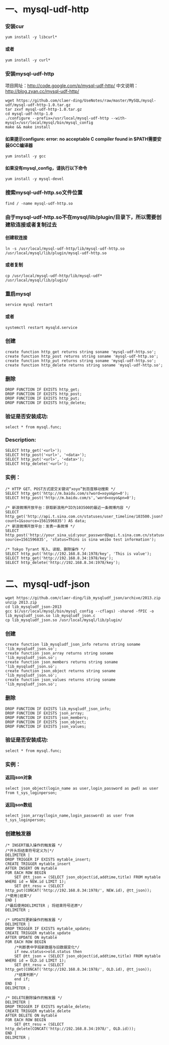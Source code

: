 # 一、mysql-udf-http
### 安装cur
```
yum install -y libcurl*
```
#### 或者
```
yum install -y curl*
```

### 安装mysql-udf-http
项目网址：http://code.google.com/p/mysql-udf-http/
中文说明：http://blog.zyan.cc/mysql-udf-http/
```
wget https://github.com/claer-ding/UseNotes/raw/master/MySQL/mysql-udf/mysql-udf-http-1.0.tar.gz
tar zxvf mysql-udf-http-1.0.tar.gz
cd mysql-udf-http-1.0
./configure --prefix=/usr/local/mysql-udf-http --with-mysql=/usr/local/mysql/bin/mysql_config
make && make install
```
#### 如果提示configure: error: no acceptable C compiler found in $PATH需要安装GCC编译器
```
yum install -y gcc
```

#### 如果没有mysql_config，请执行以下命令
```
yum install -y mysql-devel
```

### 搜索mysql-udf-http.so文件位置
```
find / -name mysql-udf-http.so
```

### 由于mysql-udf-http.so不在mysql/lib/plugin/目录下，所以需要创建软连接或者复制过去
#### 创建软连接
```
ln -s /usr/local/mysql-udf-http/lib/mysql-udf-http.so /usr/local/mysql/lib/plugin/mysql-udf-http.so
```
#### 或者复制
```
cp /usr/local/mysql-udf-http/lib/mysql-udf* /usr/local/mysql/lib/plugin/
```

### 重启mysql
```
service mysql restart
```
#### 或者
```
systemctl restart mysqld.service
```

### 创建
```
create function http_get returns string soname 'mysql-udf-http.so';
create function http_post returns string soname 'mysql-udf-http.so';
create function http_put returns string soname 'mysql-udf-http.so';
create function http_delete returns string soname 'mysql-udf-http.so';
```

### 删除
```
DROP FUNCTION IF EXISTS http_get;
DROP FUNCTION IF EXISTS http_post;
DROP FUNCTION IF EXISTS http_put;
DROP FUNCTION IF EXISTS http_delete;
```

### 验证是否安装成功:
```
select * from mysql.func; 
```

### Description:
```
SELECT http_get('<url>');
SELECT http_post('<url>', '<data>');
SELECT http_put('<url>', '<data>');
SELECT http_delete('<url>');
```
### 实例：
```
/* HTTP GET、POST方式提交关键词“xoyo”到百度移动搜索 */  
SELECT http_get('http://m.baidu.com/s?word=xoyo&pn=0');  
SELECT http_post('http://m.baidu.com/s','word=xoyo&pn=0');  
  
/* 新浪微博开放平台：获取新浪用户ID为103500的最近一条微博内容 */  
SELECT http_get('http://api.t.sina.com.cn/statuses/user_timeline/103500.json?count=1&source=1561596835') AS data;  
/* 新浪微博开放平台：发表一条微博 */  
SELECT http_post('http://your_sina_uid:your_password@api.t.sina.com.cn/statuses/update.xml?source=1561596835', 'status=Thins is sina weibo test information');  
  
/* Tokyo Tyrant 写入、读取、删除操作 */  
SELECT http_put('http://192.168.8.34:1978/key', 'This is value');  
SELECT http_get('http://192.168.8.34:1978/key');  
SELECT http_delete('http://192.168.8.34:1978/key');  
```

# 二、mysql-udf-json
```
wget https://github.com/claer-ding/lib_mysqludf_json/archive/2013.zip
unzip 2013.zip
cd lib_mysqludf_json-2013
gcc $(/usr/local/mysql/bin/mysql_config --cflags) -shared -fPIC -o lib_mysqludf_json.so lib_mysqludf_json.c
cp lib_mysqludf_json.so /usr/local/mysql/lib/plugin/
```


### 创建
```
create function lib_mysqludf_json_info returns string soname 'lib_mysqludf_json.so';
create function json_array returns string soname 'lib_mysqludf_json.so';
create function json_members returns string soname 'lib_mysqludf_json.so';
create function json_object returns string soname 'lib_mysqludf_json.so';
create function json_values returns string soname 'lib_mysqludf_json.so';
```

### 删除
```
DROP FUNCTION IF EXISTS lib_mysqludf_json_info;
DROP FUNCTION IF EXISTS json_array;
DROP FUNCTION IF EXISTS json_members;
DROP FUNCTION IF EXISTS json_object;
DROP FUNCTION IF EXISTS json_values;
```

### 验证是否安装成功:
```
select * from mysql.func; 
```

### 实例：
#### 返回json对象
```
select json_object(login_name as user,login_password as pwd) as user from t_sys_loginperson;
```
#### 返回json数组
```
select json_array(login_name,login_password) as user from t_sys_loginperson;
```

### 创建触发器
```
/* INSERT插入操作的触发器 */  
/*开头将结束符号定义为|*/
DELIMITER |  
DROP TRIGGER IF EXISTS mytable_insert;  
CREATE TRIGGER mytable_insert  
AFTER INSERT ON mytable  
FOR EACH ROW BEGIN  
    SET @tt_json = (SELECT json_object(id,addtime,title) FROM mytable WHERE id = NEW.id LIMIT 1);  
    SET @tt_resu = (SELECT http_put(CONCAT('http://192.168.8.34:1978/', NEW.id), @tt_json));  
/*使用|结束*/
END |  
/*最后使用DELIMITER ; 将结束符号还原*/
DELIMITER ;  
``` 
  
``` 
/* UPDATE更新操作的触发器 */  
DELIMITER |  
DROP TRIGGER IF EXISTS mytable_update;  
CREATE TRIGGER mytable_update  
AFTER UPDATE ON mytable  
FOR EACH ROW BEGIN
	/*判断表中字段新数据与旧数据变化*/
	if new.status<>old.status then
    SET @tt_json = (SELECT json_object(id,addtime,title) FROM mytable WHERE id = OLD.id LIMIT 1);  
    SET @tt_resu = (SELECT http_get(CONCAT('http://192.168.8.34:1978/', OLD.id), @tt_json));  
	/*结束判断*/
	end if;
END |  
DELIMITER ;  
```
```
/* DELETE删除操作的触发器 */  
DELIMITER |  
DROP TRIGGER IF EXISTS mytable_delete;  
CREATE TRIGGER mytable_delete  
AFTER DELETE ON mytable  
FOR EACH ROW BEGIN  
    SET @tt_resu = (SELECT http_delete(CONCAT('http://192.168.8.34:1978/', OLD.id)));  
END |  
DELIMITER ;  
```
